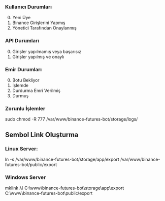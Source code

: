 ### Kullanıcı Durumları

0. Yeni Üye
1. Binance Girişlerini Yapmış
2. Yönetici Tarafından Onaylanmış

### API Durumları

0. Girişler yapılmamış veya başarısız
1. Girişler yapılmış ve onaylı

### Emir Durumları

0. Botu Bekliyor
1. İşlemde
2. Durdurma Emri Verilmiş
3. Durmuş


### Zorunlu İşlemler
sudo chmod -R 777 /var/www/binance-futures-bot/storage/logs/


## Sembol Link Oluşturma
###  Linux Server:
ln -s /var/www/binance-futures-bot/storage/app/export /var/www/binance-futures-bot/public/export
### Windows Server
mklink /J C:\www\binance-futures-bot\storage\app\export C:\www\binance-futures-bot\public\export
